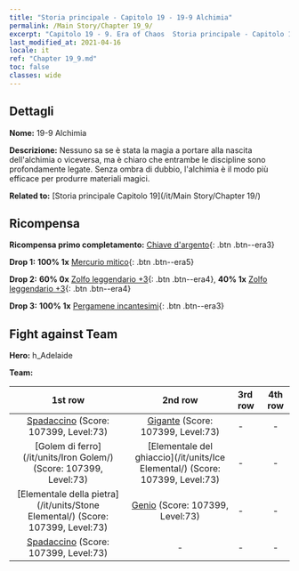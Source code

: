 ```yaml
---
title: "Storia principale - Capitolo 19 - 19-9 Alchimia"
permalink: /Main Story/Chapter 19_9/
excerpt: "Capitolo 19 - 9. Era of Chaos  Storia principale - Capitolo 19_9. 19-9 Alchimia"
last_modified_at: 2021-04-16
locale: it
ref: "Chapter 19_9.md"
toc: false
classes: wide
---
```


## Dettagli

 **Nome:** 19-9 Alchimia

 **Descrizione:** Nessuno sa se è stata la magia a portare alla nascita dell'alchimia o viceversa, ma è chiaro che entrambe le discipline sono profondamente legate. Senza ombra di dubbio, l'alchimia è il modo più efficace per produrre materiali magici.

 **Related to:** [Storia principale Capitolo 19](/it/Main Story/Chapter 19/)

## Ricompensa

 **Ricompensa primo completamento:** [Chiave d'argento](/it/Items/con_693/){: .btn .btn--era3}

 **Drop 1:** **100% 1x** [Mercurio mitico](/it/Items/mat_63/){: .btn .btn--era5}

 **Drop 2:** **60% 0x** [Zolfo leggendario +3](/it/Items/mat_57/){: .btn .btn--era4}, **40% 1x** [Zolfo leggendario +3](/it/Items/mat_57/){: .btn .btn--era4}

 **Drop 3:** **100% 1x** [Pergamene incantesimi](/it/Items/con_694/){: .btn .btn--era3}


## Fight against Team
 **Hero:** h_Adelaide

 **Team:**


  | 1st row | 2nd row | 3rd row | 4th row |
  |:----:|:----:|:----|:----:|
  | [Spadaccino](/it/units/Swordsman/) (Score: 107399, Level:73)  | [Gigante](/it/units/Giant/) (Score: 107399, Level:73)  | - | - |
  | [Golem di ferro](/it/units/Iron Golem/) (Score: 107399, Level:73)  | [Elementale del ghiaccio](/it/units/Ice Elemental/) (Score: 107399, Level:73)  | - | - |
  | [Elementale della pietra](/it/units/Stone Elemental/) (Score: 107399, Level:73)  | [Genio](/it/units/Genie/) (Score: 107399, Level:73)  | - | - |
  | [Spadaccino](/it/units/Swordsman/) (Score: 107399, Level:73)  | - | - | - |


